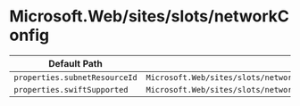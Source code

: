 # Microsoft.Web/sites/slots/networkConfig

| Default Path | Alias |
|---|---|
| `properties.subnetResourceId` | `Microsoft.Web/sites/slots/networkConfig/virtualNetwork.subnetResourceId` |
| `properties.swiftSupported` | `Microsoft.Web/sites/slots/networkConfig/virtualNetwork.swiftSupported` |

